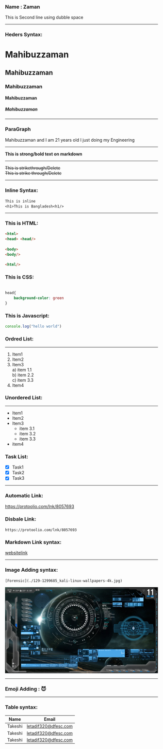 <!---Markdown--->
### Name : Zaman<br/>
<!--You can use double space to create a new line.--> This is Second line using dubble space

---

### Heders Syntax:

# Mahibuzzaman
## Mahibuzzaman
### Mahibuzzaman
#### Mahibuzzaman
##### Mahibuzzaman

---

### ParaGraph
<p> Mahibuzzaman and I am 21 years old I just doing my Engineering <p/>

---

__This is strong/bold text on markdown__

---

<del>This is strikethrough/Delete </del>  
~~This is strike through/Delete~~

---

### Inline Syntax:

`This is inline`  
`<h1>This is Bangladesh<h1/>`  

---

### This is HTML: 

```html
<html>
<head> <head/>

<body>
<body/>

<html/>

```
### This is CSS:
```css

head{
    background-color: green
}
```
### This is Javascript:
```javascript
console.log("hello world")
```

### Ordred List:
---

1. Item1  
2. Item2  
3. Item3  
    a) item 1.1  
    b) item 2.2  
    c) item 3.3  
 4. Item4 


 ### Unordered List:
 ---
 - Item1
 - Item2
 - Item3  
    + item 3.1
    + item 3.2
    + item 3.3
- item4  

### Task List:

- [x] Task1
- [x] Task2
- [x] Task3  
---

### Automatic Link:
https://protoolio.com/lnk/8057693  

### Disbale Link:
`https://protoolio.com/lnk/8057693`  

### Markdown Link syntax:
[websitelink](https://protoolio.com/lnk/8057693)

---
### Image Adding syntax:  
```  
[Forensic](./129-1299685_kali-linux-wallpapers-4k.jpg)
```
<img src="129-1299685_kali-linux-wallpapers-4k.jpg" width="700" title="Forensic Image" >

---
### Emoji Adding : 😈

---

### Table syntax:
| Name | Email |
| ----- | ------|
| Takeshi | letadif320@dfesc.com |
| Takeshi | letadif320@dfesc.com |
| Takeshi | letadif320@dfesc.com

